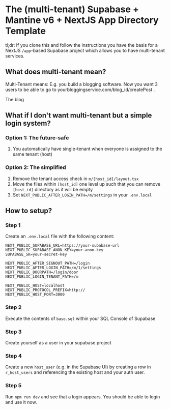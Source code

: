 # The (multi-tenant) Supabase + Mantine v6 + NextJS App Directory Template

tl;dr: If you clone this and follow the instructions you have the basis for a
NextJS `/app`-based Supabase project which allows you to have multi-tenant services.

## What does multi-tenant mean?

Multi-Tenant means: E.g. you build a blogging software. Now you want 3 users to be able to go to
yourbloggingservice.com/blog_id/createPost .

The blog

## What if I don't want multi-tenant but a simple login system?

### Option 1: The future-safe

1. You automatically have single-tenant when everyone is assigned to the same tenant (host)

### Option 2: The simplified

1. Remove the tenant access check in `m/[host_id]/layout.tsx`
1. Move the files within `[host_id]` one level up such that you can remove `[host_id]` directory as it will be empty
1. Set `NEXT_PUBLIC_AFTER_LOGIN_PATH=/m/settings` in your `.env.local`

## How to setup?

### Step 1

Create an `.env.local` file with the following content:

```env
NEXT_PUBLIC_SUPABASE_URL=https://your-subabase-url
NEXT_PUBLIC_SUPABASE_ANON_KEY=your-anon-key
SUPABASE_SK=your-secret-key

NEXT_PUBLIC_AFTER_SIGNOUT_PATH=/login
NEXT_PUBLIC_AFTER_LOGIN_PATH=/m/1/settings
NEXT_PUBLIC_DOORPATH=/login/door
NEXT_PUBLIC_LOGIN_TENANT_PATH=/m

NEXT_PUBLIC_HOST=localhost
NEXT_PUBLIC_PROTOCOL_PREFIX=http://
NEXT_PUBLIC_HOST_PORT=3000
```

### Step 2

Execute the contents of `base.sql` within your SQL Console of Supabase

### Step 3

Create yourself as a user in your supabase project

### Step 4

Create a new `host_user` (e.g. in the Supabase UI) by creating a row in `r_host_users` and referencing the existing host and your auth user.

### Step 5

Run `npm run dev` and see that a login appears. You should be able to login and use it now.
